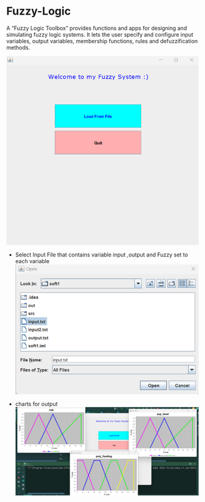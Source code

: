 # Fuzzy-Logic
A “Fuzzy Logic Toolbox” provides functions and apps for designing and simulating  fuzzy logic systems. It lets the user specify and configure input variables, output variables,  membership functions, rules and defuzzification methods.


![This is an image](https://github.com/Ahmed-Ibrahim-30/Fuzzy-Logic/blob/master/screenshots/1.png?raw=true)
- Select Input File that contains variable input ,output and Fuzzy set to each variable
![This is an image](https://github.com/Ahmed-Ibrahim-30/Fuzzy-Logic/blob/master/screenshots/2.png?raw=true)

- charts for output
![This is an image](https://github.com/Ahmed-Ibrahim-30/Fuzzy-Logic/blob/master/screenshots/3.png?raw=true)
